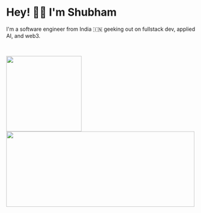 <h1>Hey! 👋🏼 I'm Shubham</h1>

<p>I'm a software engineer from India 🇮🇳 geeking out on fullstack dev, applied AI, and web3.</p>

<br/>

<p >
  <img src="https://github-readme-stats.vercel.app/api/top-langs/?username=Stroller15&layout=compact&langs_count=10&theme=blue-green" height="200"/>
  <img src="https://github-readme-stats.vercel.app/api?username=Stroller15&show_icons=true&theme=blue-green&rank_icon=github" width="500" height="200"/>
</p>
